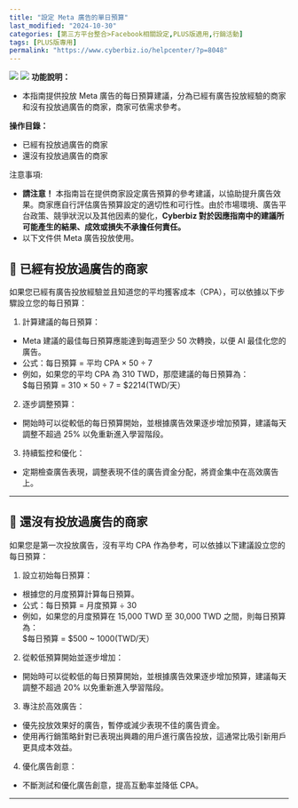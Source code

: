 ```yaml
---
title: "設定 Meta 廣告的單日預算"
last_modified: "2024-10-30"
categories: [第三方平台整合>Facebook相關設定,PLUS版適用,行銷活動]
tags: [PLUS版專用]
permalink: "https://www.cyberbiz.io/helpcenter/?p=8048"
---
```


![](https://www.cyberbiz.io/helpcenter/wp-content/uploads/一般版3.png)
![](https://www.cyberbiz.io/helpcenter/wp-content/uploads/PLUS版3.png)
**功能說明：**  

* 本指南提供投放 Meta 廣告的每日預算建議，分為已經有廣告投放經驗的商家和沒有投放過廣告的商家，商家可依需求參考。

**操作目錄：**

* 已經有投放過廣告的商家
* 還沒有投放過廣告的商家

注意事項:  

* **請注意！** 本指南旨在提供商家設定廣告預算的參考建議，以協助提升廣告效果。商家應自行評估廣告預算設定的適切性和可行性。由於市場環境、廣告平台政策、競爭狀況以及其他因素的變化，**Cyberbiz 對於因應指南中的建議所可能產生的結果、成效或損失不承擔任何責任。**
* 以下文件供 Meta 廣告投放使用。

## 📌 已經有投放過廣告的商家  


如果您已經有廣告投放經驗並且知道您的平均獲客成本（CPA），可以依據以下步驟設立您的每日預算：  


1. 計算建議的每日預算： 
* Meta 建議的最佳每日預算應能達到每週至少 50 次轉換，以便 AI 最佳化您的廣告。
* 公式：每日預算 = 平均 CPA × 50 ÷ 7
* 例如，如果您的平均 CPA 為 310 TWD，那麼建議的每日預算為：  
$每日預算 = 310 × 50 ÷ 7 = $2214(TWD/天）



2. 逐步調整預算： 
* 開始時可以從較低的每日預算開始，並根據廣告效果逐步增加預算，建議每天調整不超過 25% 以免重新進入學習階段。


3. 持續監控和優化： 
* 定期檢查廣告表現，調整表現不佳的廣告資金分配，將資金集中在高效廣告上。


* * *

## 📌 還沒有投放過廣告的商家  


如果您是第一次投放廣告，沒有平均 CPA 作為參考，可以依據以下建議設立您的每日預算：  


1. 設立初始每日預算： 
* 根據您的月度預算計算每日預算。
* 公式：每日預算 = 月度預算 ÷ 30
* 例如，如果您的月度預算在 15,000 TWD 至 30,000 TWD 之間，則每日預算為：  
$每日預算 = $500 ~ 1000(TWD/天）



2. 從較低預算開始並逐步增加： 
* 開始時可以從較低的每日預算開始，並根據廣告效果逐步增加預算，建議每天調整不超過 20% 以免重新進入學習階段。


3. 專注於高效廣告： 
* 優先投放效果好的廣告，暫停或減少表現不佳的廣告資金。
* 使用再行銷策略針對已表現出興趣的用戶進行廣告投放，這通常比吸引新用戶更具成本效益。


4. 優化廣告創意： 
* 不斷測試和優化廣告創意，提高互動率並降低 CPA。

* * *

